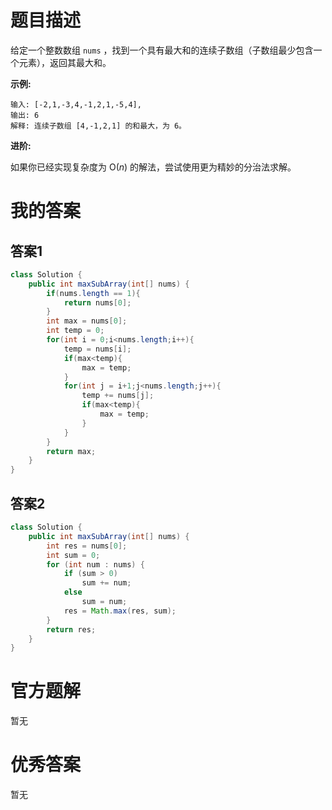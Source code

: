 # 题目描述

给定一个整数数组 `nums` ，找到一个具有最大和的连续子数组（子数组最少包含一个元素），返回其最大和。

**示例:**

```
输入: [-2,1,-3,4,-1,2,1,-5,4],
输出: 6
解释: 连续子数组 [4,-1,2,1] 的和最大，为 6。
```

**进阶:**

如果你已经实现复杂度为 O(*n*) 的解法，尝试使用更为精妙的分治法求解。

# 我的答案

## 答案1

```java
class Solution {
    public int maxSubArray(int[] nums) {
        if(nums.length == 1){
            return nums[0];
        }
        int max = nums[0];
        int temp = 0;
        for(int i = 0;i<nums.length;i++){
            temp = nums[i];
            if(max<temp){
                max = temp;
            }
            for(int j = i+1;j<nums.length;j++){
                temp += nums[j];
                if(max<temp){
                    max = temp;
                }
            }  
        }
        return max;
    }
}
```

## 答案2

```java
class Solution {
    public int maxSubArray(int[] nums) {
        int res = nums[0];
        int sum = 0;
        for (int num : nums) {
            if (sum > 0)
                sum += num;
            else
                sum = num;
            res = Math.max(res, sum);
        }
        return res;
    }
}
```

# 官方题解

暂无

# 优秀答案

暂无